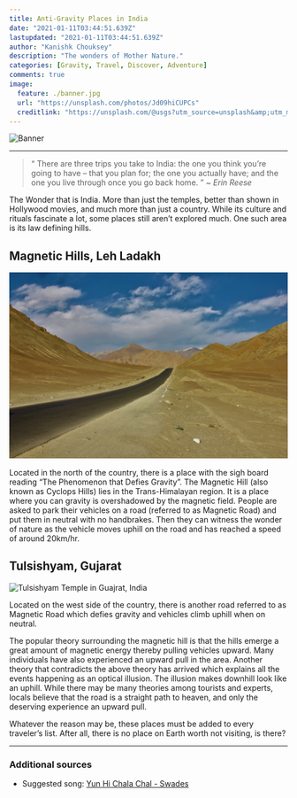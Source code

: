 ```yaml
---
title: Anti-Gravity Places in India
date: "2021-01-11T03:44:51.639Z"
lastupdated: "2021-01-11T03:44:51.639Z"
author: "Kanishk Chouksey"
description: "The wonders of Mother Nature."
categories: [Gravity, Travel, Discover, Adventure]
comments: true
image:
  feature: ./banner.jpg
  url: "https://unsplash.com/photos/Jd09hiCUPCs"
  creditlink: "https://unsplash.com/@usgs?utm_source=unsplash&amp;utm_medium=referral&amp;utm_content=creditCopyText"
---
```


![Banner](./banner.jpg)

---

> “ There are three trips you take to India: the one you think you’re going to have – that you plan for; the one you actually have; and the one you live through once you go back home. ”
> _~ Erin Reese_

The Wonder that is India. More than just the temples, better than shown in Hollywood movies, and much more than just a country. While its culture and rituals fascinate a lot, some places still aren’t explored much. One such area is its law defining hills.

## Magnetic Hills, Leh Ladakh
![Magnetic Hill in Ladakh, India](./ladakh.jpg)
<!---
By AKS.9955 - Own work, CC BY-SA 4.0, https://commons.wikimedia.org/w/index.php?curid=54945989
-->
Located in the north of the country, there is a place with the sigh board reading “The Phenomenon that Defies Gravity”. The Magnetic Hill (also known as Cyclops Hills) lies in the Trans-Himalayan region. It is a place where you can gravity is overshadowed by the magnetic field. People are asked to park their vehicles on a road (referred to as Magnetic Road) and put them in neutral with no handbrakes. Then they can witness the wonder of nature as the vehicle moves uphill on the road and has reached a speed of around 20km/hr.

## Tulsishyam, Gujarat
![Tulsishyam Temple in Guajrat, India](./gujarat.jpg)
<!---
By Gazal world - Own work, CC BY-SA 4.0, https://commons.wikimedia.org/w/index.php?curid=52049334
-->
Located on the west side of the country, there is another road referred to as Magnetic Road which defies gravity and vehicles climb uphill when on neutral.

The popular theory surrounding the magnetic hill is that the hills emerge a great amount of magnetic energy thereby pulling vehicles upward. Many individuals have also experienced an upward pull in the area. Another theory that contradicts the above theory has arrived which explains all the events happening as an optical illusion. The illusion makes downhill look like an uphill. While there may be many theories among tourists and experts, locals believe that the road is a straight path to heaven, and only the deserving experience an upward pull.

Whatever the reason may be, these places must be added to every traveler’s list. After all, there is no place on Earth worth not visiting, is there?

---
### Additional sources

- Suggested song: [Yun Hi Chala Chal - Swades](https://youtu.be/eEeX2QMlSlo)